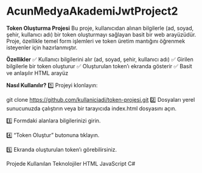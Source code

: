# AcunMedyaAkademiJwtProject2

**Token Oluşturma Projesi**
Bu proje, kullanıcıdan alınan bilgilerle (ad, soyad, şehir, kullanıcı adı) bir token oluşturmayı sağlayan basit bir web arayüzüdür. Proje, özellikle temel form işlemleri ve token üretim mantığını öğrenmek isteyenler için hazırlanmıştır.

**Özellikler**
✅ Kullanıcı bilgilerini alır (ad, soyad, şehir, kullanıcı adı)
✅ Girilen bilgilerle bir token oluşturur
✅ Oluşturulan token’ı ekranda gösterir
✅ Basit ve anlaşılır HTML arayüz

**Nasıl Kullanılır?**
1️⃣ Projeyi klonlayın:

git clone https://github.com/kullaniciadi/token-projesi.git
2️⃣ Dosyaları yerel sunucunuzda çalıştırın veya bir tarayıcıda index.html dosyasını açın.

3️⃣ Formdaki alanlara bilgilerinizi girin.

4️⃣ “Token Oluştur” butonuna tıklayın.

5️⃣ Ekranda oluşturulan token’ı görebilirsiniz.

Projede Kullanılan Teknolojiler
HTML
JavaScript
C#
